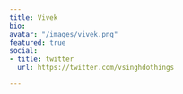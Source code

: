 ```yaml
---
title: Vivek
bio:
avatar: "/images/vivek.png"
featured: true
social:
- title: twitter
  url: https://twitter.com/vsinghdothings

---
```

